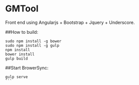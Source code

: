# GMTool

Front end using Angularjs + Bootstrap + Jquery + Underscore.

##How to build:
```shell
sudo npm install -g bower
sudo npm install -g gulp
npm install
bower install
gulp build
```
##Start BrowerSync:
````shell
gulp serve
```